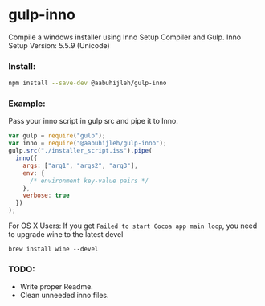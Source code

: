 # gulp-inno

Compile a windows installer using Inno Setup Compiler and Gulp. Inno Setup Version: 5.5.9 (Unicode)

### Install:

```bash
npm install --save-dev @aabuhijleh/gulp-inno
```

### Example:

Pass your inno script in gulp src and pipe it to Inno.

```javascript
var gulp = require("gulp");
var inno = require("@aabuhijleh/gulp-inno");
gulp.src("./installer_script.iss").pipe(
  inno({
    args: ["arg1", "args2", "arg3"],
    env: {
      /* environment key-value pairs */
    },
    verbose: true
  })
);
```

For OS X Users: If you get `Failed to start Cocoa app main loop`, you need to upgrade wine to the latest devel

`brew install wine --devel`

### TODO:

- Write proper Readme.
- Clean unneeded inno files.
